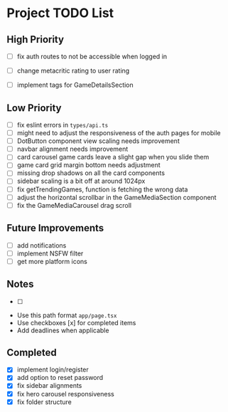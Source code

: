 # Project TODO List

## High Priority

- [ ] fix auth routes to not be accessible when logged in
- [ ] change metacritic rating to user rating
- [ ] implement tags for GameDetailsSection


## Low Priority

- [ ] fix eslint errors in `types/api.ts`
- [ ] might need to adjust the responsiveness of the auth pages for mobile
- [ ] DotButton component view scaling needs improvement
- [ ] navbar alignment needs improvement
- [ ] card carousel game cards leave a slight gap when you slide them
- [ ] game card grid margin bottom needs adjustment
- [ ] missing drop shadows on all the card components
- [ ] sidebar scaling is a bit off at around 1024px
- [ ] fix getTrendingGames, function is fetching the wrong data
- [ ] adjust the horizontal scrollbar in the GameMediaSection component
- [ ] fix the GameMediaCarousel drag scroll

## Future Improvements

- [ ] add notifications
- [ ] implement NSFW filter
- [ ] get more platform icons

## Notes

- [ ] 
- Use this path format `app/page.tsx`
- Use checkboxes [x] for completed items
- Add deadlines when applicable

## Completed

- [x] implement login/register
- [x] add option to reset password
- [x] fix sidebar alignments
- [x] fix hero carousel responsiveness
- [x] fix folder structure